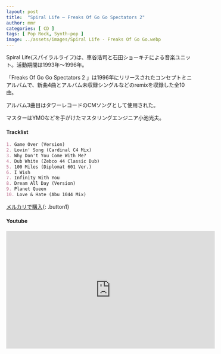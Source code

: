 ```yaml
---
layout: post
title:  "Spiral Life – Freaks Of Go Go Spectators 2"
author: mmr
categories: [ CD ]
tags: [ Pop Rock, Synth-pop ]
image: ../assets/images/Spiral Life - Freaks Of Go Go.webp
---
```


Spiral Life(スパイラルライフ)は、車谷浩司と石田ショーキチによる音楽ユニット。活動期間は1993年〜1996年。

「Freaks Of Go Go Spectators 2 」は1996年にリリースされたコンセプトミニアルバムで、新曲4曲とアルバム未収録シングルなどのremixを収録した全10曲。

アルバム3曲目はタワーレコードのCMソングとして使用された。

マスターはYMOなどを手がけたマスタリングエンジニア小池光夫。

#### Tracklist
```md
1. Game Over (Version)
2. Lovin' Song (Cardinal C4 Mix)
3. Why Don't You Come With Me?
4. Dub White (Zebco 44 Classic Dub)
5. 100 Miles (Diplomat 601 Ver.)
6. I Wish
7. Infinity With You
8. Dream All Day (Version)
9. Planet Queen
10. Love & Hate (Abu 1044 Mix)
```

[メルカリで購入](https://jp.mercari.com/item/m24701032123?afid=6142608987){: .button1}

#### Youtube 
<iframe width="560" height="315" src="https://www.youtube.com/embed/z9AWYPlr1E8?si=F8fYuRWTFsiYzurp" title="YouTube video player" frameborder="0" allow="accelerometer; autoplay; clipboard-write; encrypted-media; gyroscope; picture-in-picture; web-share" referrerpolicy="strict-origin-when-cross-origin" allowfullscreen></iframe>
